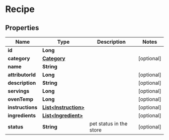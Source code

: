 
# Recipe

## Properties
Name | Type | Description | Notes
------------ | ------------- | ------------- | -------------
**id** | **Long** |  | 
**category** | [**Category**](Category.md) |  |  [optional]
**name** | **String** |  | 
**attributorId** | **Long** |  |  [optional]
**description** | **String** |  |  [optional]
**servings** | **Long** |  |  [optional]
**ovenTemp** | **Long** |  |  [optional]
**instructions** | [**List&lt;Instruction&gt;**](Instruction.md) |  |  [optional]
**ingredients** | [**List&lt;Ingredient&gt;**](Ingredient.md) |  |  [optional]
**status** | **String** | pet status in the store |  [optional]




